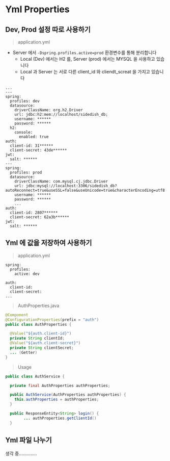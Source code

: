 # Yml Properties

## Dev, Prod 설정 따로 사용하기

> application.yml
  
- Server 에서 `-Dspring.profiles.active=prod` 환경변수를 통해 분리합니다
  - Local (Dev) 에서는 H2 를, Server (prod) 에서는 MYSQL 을 사용하고 있습니다  
  - Local 과 Server 는 서로 다른 client_id 와 cliendt_screat 을 가지고 있습니다

```properties
...
---
spring:
  profiles: dev
  datasource:
    driverClassName: org.h2.Driver
    url: jdbc:h2:mem://localhost/sidedish_db;
    username: ******
    password: ******
  h2:
    console:
      enabled: true
auth:
  client-id: 31******
  client-secret: 43de******
jwt:
  salt: ******
---
spring:
  profiles: prod
  datasource:
    driverClassName: com.mysql.cj.jdbc.Driver
    url: jdbc:mysql://localhost:3306/sidedish_db?autoReconnect=true&useSSL=false&useUnicode=true&characterEncoding=utf8
    username: ******
    password: ******
    ...
auth:
  client-id: 2807******
  client-secret: 62a3b******
jwt:
  salt: ******
```

## Yml 에 값을 저장하여 사용하기

> application.yml

```properties
spring:
  profiles:
    active: dev

auth:
  client-id:
  client-secret:
...
```

> AuthProperties.java

```java
@Component
@ConfigurationProperties(prefix = "auth")
public class AuthProperties {

  @Value("${auth.client-id}")
  private String clientId;
  @Value("${auth.client-secret}")
  private String clientSecret;
  ... (Getter)
}
```

> Usage

```java
public class AuthService {

  private final AuthProperties authProperties;

  public AuthService(AuthProperties authProperties) {
    this.authProperties = authProperties;
  }

  public ResponseEntity<String> login() {
        ... authProperties.getClientId()
  }
```

## Yml 파일 나누기

생각 중..............

